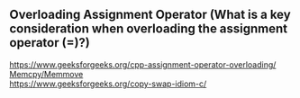 ## Overloading Assignment Operator (What is a key consideration when overloading the assignment operator (=)?)
https://www.geeksforgeeks.org/cpp-assignment-operator-overloading/
[Memcpy/Memmove](../memcpy_memmove/summary.html)  
https://www.geeksforgeeks.org/copy-swap-idiom-c/

